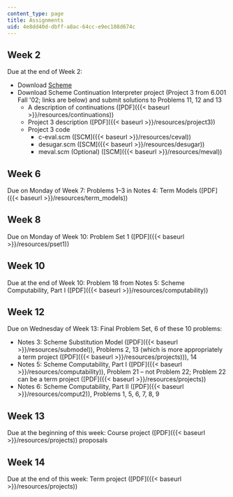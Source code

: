 ```yaml
---
content_type: page
title: Assignments
uid: 4e8dd40d-dbff-a8ac-64cc-e9ec108d674c
---
```


Week 2
------

Due at the end of Week 2:

*   Download [Scheme](http://www.gnu.org/software/mit-scheme/)
*   Download Scheme Continuation Interpreter project (Project 3 from 6.001 Fall '02; links are below) and submit solutions to Problems 11, 12 and 13
    *   A description of continuations ([PDF]({{< baseurl >}}/resources/continuations))
    *   Project 3 description ([PDF]({{< baseurl >}}/resources/project3))
    *   Project 3 code
        *   c-eval.scm ([SCM]({{< baseurl >}}/resources/ceval))
        *   desugar.scm ([SCM]({{< baseurl >}}/resources/desugar))
        *   meval.scm (Optional) ([SCM]({{< baseurl >}}/resources/meval))

Week 6
------

Due on Monday of Week 7: Problems 1–3 in Notes 4: Term Models ([PDF]({{< baseurl >}}/resources/term_models))

Week 8
------

Due on Monday of Week 10: Problem Set 1 ([PDF]({{< baseurl >}}/resources/pset1))

Week 10
-------

Due at the end of Week 10: Problem 18 from Notes 5: Scheme Computability, Part I ([PDF]({{< baseurl >}}/resources/computability))

Week 12
-------

Due on Wednesday of Week 13: Final Problem Set, 6 of these 10 problems:

*   Notes 3: Scheme Substitution Model ([PDF]({{< baseurl >}}/resources/submodel)), Problems 2, 13 (which is more appropriately a term project ([PDF]({{< baseurl >}}/resources/projects))), 14
*   Notes 5: Scheme Computability, Part I ([PDF]({{< baseurl >}}/resources/computability)), Problem 21 – not Problem 22; Problem 22 can be a term project ([PDF]({{< baseurl >}}/resources/projects))
*   Notes 6: Scheme Computability, Part II ([PDF]({{< baseurl >}}/resources/comput2)), Problems 1, 5, 6, 7, 8, 9

Week 13
-------

Due at the beginning of this week: Course project ([PDF]({{< baseurl >}}/resources/projects)) proposals

Week 14
-------

Due at the end of this week: Term project ([PDF]({{< baseurl >}}/resources/projects))